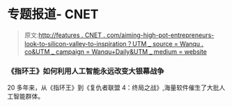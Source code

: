 # 专题报道- CNET

> 原文:[http://features . CNET . com/aiming-high-pot-entrepreneurs-look-to-silicon-valley-to-inspiration？UTM _ source = Wanqu . co&UTM _ campaign = Wanqu+Daily&UTM _ medium = website](http://features.cnet.com/aiming-high-pot-entrepreneurs-look-to-silicon-valley-for-inspiration/aiming-high-pot-entrepreneurs-look-to-silicon-valley-for-inspiration?utm_source=wanqu.co&utm_campaign=Wanqu+Daily&utm_medium=website)

### 《指环王》如何利用人工智能永远改变大银幕战争

20 多年来，从《指环王》到《复仇者联盟 4：终局之战》,海量软件催生了大批人工智能群体。